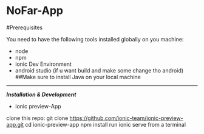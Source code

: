 # NoFar-App

#Prerequisites

You need to have the following tools installed globally on you machine:

 - node 
 - npm 
 - ionic Dev Environment  
 - android studio (if u want build and
   make some change tho android)
  ##Make sure to install Java on your local machine
   
   


----------


   ***Installation & Development***

 - ionic preview-App

clone this repo: git clone https://github.com/ionic-team/ionic-preview-app.git
cd ionic-preview-app
npm install
run ionic serve from a terminal
